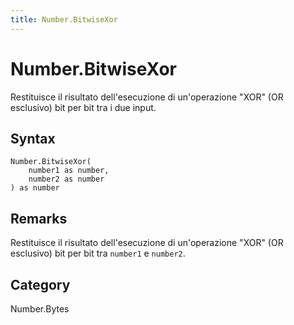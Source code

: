 ```yaml
---
title: Number.BitwiseXor
---
```


# Number.BitwiseXor


Restituisce il risultato dell&#39;esecuzione di un&#39;operazione &#34;XOR&#34; (OR esclusivo) bit per bit tra i due input.


## Syntax

```powerquery
Number.BitwiseXor(
    number1 as number,
    number2 as number
) as number
```


## Remarks

Restituisce il risultato dell'esecuzione di un'operazione "XOR" (OR esclusivo) bit per bit tra <code>number1</code> e <code>number2</code>.



## Category
Number.Bytes
